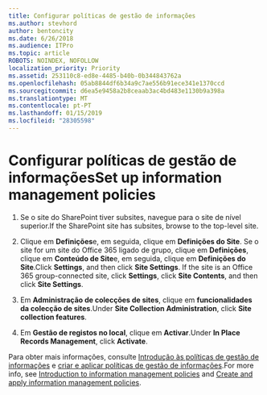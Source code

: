 ```yaml
---
title: Configurar políticas de gestão de informações
ms.author: stevhord
author: bentoncity
ms.date: 6/26/2018
ms.audience: ITPro
ms.topic: article
ROBOTS: NOINDEX, NOFOLLOW
localization_priority: Priority
ms.assetid: 253110c8-ed8e-4485-b40b-0b344843762a
ms.openlocfilehash: 05ab8844df6b34a9c7ae556b91ece341e1370ccd
ms.sourcegitcommit: d6ea5e9458a2b8ceaab3ac4bd483e1130b9a398a
ms.translationtype: MT
ms.contentlocale: pt-PT
ms.lasthandoff: 01/15/2019
ms.locfileid: "28305598"
---
```

# <a name="set-up-information-management-policies"></a><span data-ttu-id="5249b-102">Configurar políticas de gestão de informações</span><span class="sxs-lookup"><span data-stu-id="5249b-102">Set up information management policies</span></span>

1. <span data-ttu-id="5249b-103">Se o site do SharePoint tiver subsites, navegue para o site de nível superior.</span><span class="sxs-lookup"><span data-stu-id="5249b-103">If the SharePoint site has subsites, browse to the top-level site.</span></span>
    
2. <span data-ttu-id="5249b-p101">Clique em **Definições**e, em seguida, clique em **Definições do Site**. Se o site for um site do Office 365 ligado de grupo, clique em **Definições**, clique em **Conteúdo de Site**e, em seguida, clique em **Definições do Site**.</span><span class="sxs-lookup"><span data-stu-id="5249b-p101">Click **Settings**, and then click **Site Settings**. If the site is an Office 365 group-connected site, click **Settings**, click **Site Contents**, and then click **Site Settings**.</span></span>
    
3. <span data-ttu-id="5249b-106">Em **Administração de colecções de sites**, clique em **funcionalidades da colecção de sites**.</span><span class="sxs-lookup"><span data-stu-id="5249b-106">Under **Site Collection Administration**, click **Site collection features**.</span></span>
    
4. <span data-ttu-id="5249b-107">Em **Gestão de registos no local**, clique em **Activar**.</span><span class="sxs-lookup"><span data-stu-id="5249b-107">Under **In Place Records Management**, click **Activate**.</span></span>
    
<span data-ttu-id="5249b-108">Para obter mais informações, consulte [Introdução às políticas de gestão de informações](https://go.microsoft.com/fwlink/?linkid=404239) e [criar e aplicar políticas de gestão de informações](https://go.microsoft.com/fwlink/?linkid=2003916).</span><span class="sxs-lookup"><span data-stu-id="5249b-108">For more info, see [Introduction to information management policies](https://go.microsoft.com/fwlink/?linkid=404239) and [Create and apply information management policies](https://go.microsoft.com/fwlink/?linkid=2003916).</span></span>
  

